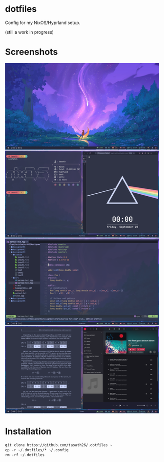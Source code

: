 # dotfiles
Config for my NixOS/Hyprland setup.


(still a work in progress)

# Screenshots
![Example Image](Screenshots/screen1.png)
![Example Image](Screenshots/screen2.png)
![Example Image](Screenshots/screen3.png)
![Example Image](Screenshots/screen4.png)


# Installation
```
git clone https://github.com/tasath26/.dotfiles ~
cp -r ~/.dotfiles/* ~/.config
rm -rf ~/.dotfiles

```
